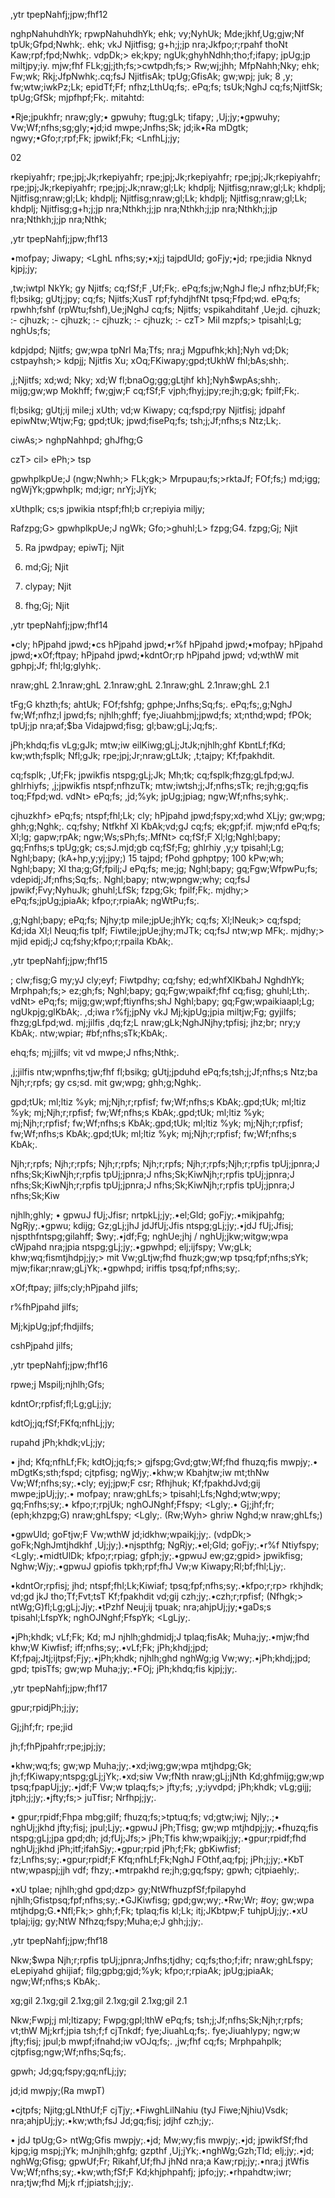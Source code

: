 ,ytr tpepNahfj;jpw;fhf12

nghpNahuhdhYk; rpwpNahuhdhYk; ehk; vy;NyhUk; Mde;jkhf,Ug;gjw;Nf tpUk;Gfpd;Nwhk;. ehk; vkJ Njitfisg; g+h;j;jp nra;Jkfpo;r;rpahf thoNt Kaw;rpf;fpd;Nwhk;. vdpDk;> ek;kpy; ngUk;ghyhNdhh;tho;f;ifapy; jpUg;jp miltjpy;iy. mjw;fhf FLk;gj;jth;fs;>cwtpdh;fs;> Rw;wj;jhh; MfpNahh;Nky; ehk; Fw;wk; Rkj;JfpNwhk;.cq;fsJ NjitfisAk; tpUg;GfisAk; gw;wpj; juk; 8 ,y; fw;wtw;iwkPz;Lk; epidTf;Ff; nfhz;LthUq;fs;. ePq;fs; tsUk;NghJ cq;fs;NjitfSk; tpUg;GfSk; mjpfhpf;Fk;. mitahtd:

•Rje;jpukhfr; nraw;gly;• gpwuhy; ftug;gLk; tifapy; ,Uj;jy;•gpwuhy; Vw;Wf;nfhs;sg;gly;•jd;id mwpe;Jnfhs;Sk; jd;ik•Ra mDgtk; ngwy;•Gfo;r;rpf;Fk; jpwikf;Fk; <LnfhLj;jy;

02

rkepiyahfr; rpe;jpj;Jk;rkepiyahfr; rpe;jpj;Jk;rkepiyahfr; rpe;jpj;Jk;rkepiyahfr; rpe;jpj;Jk;rkepiyahfr; rpe;jpj;Jk;nraw;gl;Lk; khdplj; Njitfisg;nraw;gl;Lk; khdplj; Njitfisg;nraw;gl;Lk; khdplj; Njitfisg;nraw;gl;Lk; khdplj; Njitfisg;nraw;gl;Lk; khdplj; Njitfisg;g+h;j;jp nra;Nthkh;j;jp nra;Nthkh;j;jp nra;Nthkh;j;jp nra;Nthkh;j;jp nra;Nthk;

,ytr tpepNahfj;jpw;fhf13

•mofpay; Jiwapy; <LghL nfhs;sy;•xj;j tajpdUld; goFjy;•jd; rpe;jidia Nknyd kjpj;jy;

,tw;iwtpl NkYk; gy Njitfs; cq;fSf;F ,Uf;Fk;. ePq;fs;jw;NghJ fle;J nfhz;bUf;Fk; fl;bsikg; gUtj;jpy; cq;fs; Njitfs;XusT rpf;fyhdjhfNt tpsq;Ffpd;wd. ePq;fs; rpwhh;fshf (rpWtu;fshf),Ue;jNghJ cq;fs; Njitfs; vspikahditahf ,Ue;jd. cjhuzk; :- cjhuzk; :- cjhuzk; :- cjhuzk; :- cjhuzk; :- czT> Mil mzpfs;> tpisahl;Lg; nghUs;fs;

kdpjdpd; Njitfs; gw;wpa tpNrl Ma;Tfs; nra;j Mgpufhk;kh];Nyh vd;Dk; cstpayhsh;> kdpjj; Njitfis Xu; xOq;FKiwapy;gpd;tUkhW fhl;bAs;shh;.

,j;Njitfs; xd;wd; Nky; xd;W fl;bnaOg;gg;gLtjhf kh];Nyh$wpAs;shh;. mijg;gw;wp Mokhff; fw;gjw;F cq;fSf;F vjph;fhyj;jpy;re;jh;g;gk; fpilf;Fk;.

fl;bsikg; gUtj;ij mile;j xUth; vd;w Kiwapy; cq;fspd;rpy Njitfisj; jdpahf epiwNtw;Wtjw;Fg; gpd;tUk; jpwd;fisePq;fs; tsh;j;Jf;nfhs;s Ntz;Lk;.

ciwAs;> nghpNahhpd; ghJfhg;G

czT> cil> ePh;> tsp

gpwhplkpUe;J (ngw;Nwhh;> FLk;gk;> Mrpupau;fs;>rktaJf; FOf;fs;) md;igg; ngWjYk;gpwhplk; md;igr; nrYj;JjYk;

xUthplk; cs;s jpwikia ntspf;fhl;b cr;repiyia miljy;

Rafzpg;G> gpwhplkpUe;J ngWk; Gfo;>ghuhl;L> fzpg;G4. fzpg;Gj; Njit

5. Ra jpwdpay; epiwTj; Njit

3. md;Gj; Njit

1. clypay; Njit

2. fhg;Gj; Njit

,ytr tpepNahfj;jpw;fhf14

•cly; hPjpahd jpwd;•cs hPjpahd jpwd;•r%f hPjpahd jpwd;•mofpay; hPjpahd jpwd;•xOf;ftpay; hPjpahd jpwd;•kdntOr;rp hPjpahd jpwd; vd;wthW mit gphpj;Jf; fhl;lg;glyhk;.

nraw;ghL 2.1nraw;ghL 2.1nraw;ghL 2.1nraw;ghL 2.1nraw;ghL 2.1

tFg;G khzth;fs; ahtUk; FOf;fshfg; gphpe;Jnfhs;Sq;fs;. ePq;fs;,g;NghJ fw;Wf;nfhz;l jpwd;fs; njhlh;ghff; fye;Jiuahbmj;jpwd;fs; xt;nthd;wpd; fPOk; tpUj;jp nra;af;$ba Vidajpwd;fisg; gl;baw;gLj;Jq;fs;.

jPh;khdq;fis vLg;gJk; mtw;iw eilKiwg;gLj;JtJk;njhlh;ghf KbntLf;fKd; kw;wth;fsplk; Nfl;gJk; rpe;jpj;Jr;nraw;gLtJk; ,t;tajpy; Kf;fpakhdit.

cq;fsplk; ,Uf;Fk; jpwikfis ntspg;gLj;Jk; Mh;tk; cq;fsplk;fhzg;gLfpd;wJ. ghlrhiyfs; ,j;jpwikfis ntspf;nfhzuTk; mtw;iwtsh;j;Jf;nfhs;sTk; re;jh;g;gq;fis toq;Ffpd;wd. vdNt> ePq;fs; ,jd;%yk; jpUg;jpiag; ngw;Wf;nfhs;syhk;.

cjhuzkhf> ePq;fs; ntspf;fhl;Lk; cly; hPjpahd jpwd;fspy;xd;whd XLjy; gw;wpg; ghh;g;Nghk;. cq;fshy; Ntfkhf Xl KbAk;vd;gJ cq;fs; ek;gpf;if. mjw;nfd ePq;fs; Xl;lg; gapw;rpAk; ngw;Ws;sPh;fs;.MfNt> cq;fSf;F Xl;lg;Nghl;bapy; gq;Fnfhs;s tpUg;gk; cs;sJ.mjd;gb cq;fSf;Fg; ghlrhiy ,y;y tpisahl;Lg; Nghl;bapy; (kA+hp,y;yj;jpy;) 15 tajpd; fPohd gphptpy; 100 kPw;wh; Nghl;bapy; Xl tha;g;Gf;fpilj;J ePq;fs; me;jg; Nghl;bapy; gq;Fgw;WfpwPu;fs; vdepidj;Jf;nfhs;Sq;fs;. Nghl;bapy; ntw;wpngw;why; cq;fsJ jpwikf;Fvy;NyhuJk; ghuhl;LfSk; fzpg;Gk; fpilf;Fk;. mjdhy;> ePq;fs;jpUg;jpiaAk; kfpo;r;rpiaAk; ngWtPu;fs;.

,g;Nghl;bapy; ePq;fs; Njhy;tp mile;jpUe;jhYk; cq;fs; Xl;lNeuk;> cq;fspd; Kd;ida Xl;l Neuq;fis tplf; Fiwtile;jpUe;jhy;mJTk; cq;fsJ ntw;wp MFk;. mjdhy;> mjid epidj;J cq;fshy;kfpo;r;rpaila KbAk;.

,ytr tpepNahfj;jpw;fhf15

; clw;fisg;G my;yJ cly;eyf; Fiwtpdhy; cq;fshy; ed;whfXlKbahJ NghdhYk; Mrphpah;fs;> ez;gh;fs; Nghl;bapy; gq;Fgw;wpaikf;fhf cq;fisg; ghuhl;Lth;. vdNt> ePq;fs; mijg;gw;wpf;ftiynfhs;shJ Nghl;bapy; gq;Fgw;wpaikiaapl;Lg; ngUkpjg;glKbAk;. ,d;iwa r%fj;jpNy vkJ Mj;kjpUg;jpia miltjw;Fg; gyjilfs; fhzg;gLfpd;wd. mj;jilfis ,dq;fz;L nraw;gLk;NghJNjhy;tpfisj; jhz;br; nry;y KbAk;. ntw;wpiar; #bf;nfhs;sTk;KbAk;.

ehq;fs; mj;jilfs; vit vd mwpe;J nfhs;Nthk;.

,j;jilfis ntw;wpnfhs;tjw;fhf fl;bsikg; gUtj;jpduhd ePq;fs;tsh;j;Jf;nfhs;s Ntz;ba Njh;r;rpfs; gy cs;sd. mit gw;wpg; ghh;g;Nghk;.

gpd;tUk; ml;ltiz %yk; mj;Njh;r;rpfisf; fw;Wf;nfhs;s KbAk;.gpd;tUk; ml;ltiz %yk; mj;Njh;r;rpfisf; fw;Wf;nfhs;s KbAk;.gpd;tUk; ml;ltiz %yk; mj;Njh;r;rpfisf; fw;Wf;nfhs;s KbAk;.gpd;tUk; ml;ltiz %yk; mj;Njh;r;rpfisf; fw;Wf;nfhs;s KbAk;.gpd;tUk; ml;ltiz %yk; mj;Njh;r;rpfisf; fw;Wf;nfhs;s KbAk;.

Njh;r;rpfs; Njh;r;rpfs; Njh;r;rpfs; Njh;r;rpfs; Njh;r;rpfs;Njh;r;rpfis tpUj;jpnra;J nfhs;Sk;KiwNjh;r;rpfis tpUj;jpnra;J nfhs;Sk;KiwNjh;r;rpfis tpUj;jpnra;J nfhs;Sk;KiwNjh;r;rpfis tpUj;jpnra;J nfhs;Sk;KiwNjh;r;rpfis tpUj;jpnra;J nfhs;Sk;Kiw

njhlh;ghly; • gpwuJ fUj;Jfisr; nrtpkLj;jy;.•el;Gld; goFjy;.•mikjpahfg; NgRjy;.•gpwu; kdijg; Gz;gLj;jhJ jdJfUj;Jfis ntspg;gLj;jy;.•jdJ fUj;Jfisj; njspthfntspg;gilahff; $wy;.•jdf;Fg; nghUe;jhj / nghUj;jkw;witgw;wpa cWjpahd nra;jpia ntspg;gLj;jy;.•gpwhpd; elj;ijfspy; Vw;gLk; khw;wq;fismtjhdpj;jy;> mit Vw;gLtjw;fhd fhuzk;gw;wp tpsq;fpf;nfhs;sYk; mjw;fikar;nraw;gLjYk;.•gpwhpd; iriffis tpsq;fpf;nfhs;sy;.

xOf;ftpay; jilfs;cly;hPjpahd jilfs;

r%fhPjpahd jilfs;

Mj;kjpUg;jpf;fhdjilfs;

cshPjpahd jilfs;

,ytr tpepNahfj;jpw;fhf16

rpwe;j Mspilj;njhlh;Gfs;

kdntOr;rpfisf;fl;Lg;gLj;jy;

kdtOj;jq;fSf;FKfq;nfhLj;jy;

rupahd jPh;khdk;vLj;jy;

• jhd; Kfq;nfhLf;Fk; kdtOj;jq;fs;> gjfspg;Gvd;gtw;Wf;fhd fhuzq;fis mwpjy;.• mDgtKs;sth;fspd; cjtpfisg; ngWjy;.•khw;w Kbahjtw;iw mt;thNw Vw;Wf;nfhs;sy;.•cly; eyj;jpw;F csr; Rfhjhuk; Kf;fpakhdJvd;gij mwpe;jpUj;jy;.• mofpay; nraw;ghLfs;> tpisahl;Lfs;Nghd;wtw;wpy; gq;Fnfhs;sy;.• kfpo;r;rpjUk; nghOJNghf;Ffspy; <Lgly;.• Gj;jhf;fr; (eph;khzpg;G) nraw;ghLfspy; <Lgly;. (Rw;Wyh> ghriw Nghd;w nraw;ghLfs;)

•gpwUld; goFtjw;F Vw;wthW jd;idkhw;wpaikj;jy;. (vdpDk;> goFk;NghJmtjhdkhf ,Uj;jy;).•njspthfg; NgRjy;.•el;Gld; goFjy;.•r%f Ntiyfspy; <Lgly;.•midtUlDk; kfpo;r;rpiag; gfph;jy;.•gpwuJ ew;gz;gpid> jpwikfisg; Nghw;Wjy;.•gpwuJ gpiofis tpkh;rpf;fhJ Vw;w Kiwapy;Rl;bf;fhl;Ljy;.

•kdntOr;rpfisj; jhd; ntspf;fhl;Lk;Kiwiaf; tpsq;fpf;nfhs;sy;.•kfpo;r;rp> rkhjhdk; vd;gd jkJ tho;Tf;Fvt;tsT Kf;fpakhdit vd;gij czh;jy;.•czh;r;rpfisf; (Nfhgk;> ntWg;G)fl;Lg;gLj;Jjy;.•tPzhf Neuj;ij tpuak; nra;ahjpUj;jy;•gaDs;s tpisahl;LfspYk; nghOJNghf;FfspYk; <LgLjy;.

•jPh;khdk; vLf;Fk; Kd; mJ njhlh;ghdmidj;J tplaq;fisAk; Muha;jy;.•mjw;fhd khw;W Kiwfisf; iff;nfhs;sy;.•vLf;Fk; jPh;khdj;jpd; Kf;fpaj;Jtj;ijtpsf;Fjy;.•jPh;khdk; njhlh;ghd nghWg;ig Vw;wy;.•jPh;khdj;jpd; gpd; tpisTfs; gw;wp Muha;jy;.•FOj; jPh;khdq;fis kjpj;jy;.

,ytr tpepNahfj;jpw;fhf17

gpur;rpidjPh;j;jy;

Gj;jhf;fr; rpe;jid

jh;f;fhPjpahfr;rpe;jpj;jy;

•khw;wq;fs; gw;wp Muha;jy;.•xd;iwg;gw;wpa mtjhdpg;Gk; jh;f;fKiwapy;ntspg;gLj;jYk;.•xd;siw Vw;fNth nraw;gLj;jNth Kd;ghfmijg;gw;wp tpsq;fpapUj;jy;.•jdf;F Vw;w tplaq;fs;> jfty;fs; ,y;iyvdpd; jPh;khdk; vLg;gijj; jtph;j;jy;.•jfty;fs;> juTfisr; Nrfhpj;jy;.

• gpur;rpidf;Fhpa mbg;gilf; fhuzq;fs;>tptuq;fs; vd;gtw;iwj; Njly;.;• nghUj;jkhd jfty;fisj; jpul;Ljy;.•gpwuJ jPh;Tfisg; gw;wp mtjhdpj;jy;.•fhuzq;fis ntspg;gLj;jpa gpd;dh; jd;fUj;Jfs;> jPh;Tfis khw;wpaikj;jy;.•gpur;rpidf;fhd nghUj;jkhd jPh;itf;ifahSjy;.•gpur;rpid jPh;f;Fk; gbKiwfisf; fz;Lnfhs;sy;.•gpur;rpidf;F Kfq;nfhLf;Fk;NghJ FOthf,aq;fpj; jPh;j;jy;.•KbT ntw;wpaspj;jjh vdf; fhzy;.•mtrpakhd re;jh;g;gq;fspy; gpwh; cjtpiaehly;.

•xU tplae; njhlh;ghd gpd;dzp> gy;NtWfhuzpfSf;fpilapyhd njhlh;Gfistpsq;fpf;nfhs;sy;.•GJKiwfisg; gpd;gw;wy;.•Rw;Wr; #oy; gw;wpa mtjhdpg;G.•Nfl;Fk;> ghh;f;Fk; tplaq;fis kl;Lk; itj;JKbtpw;F tuhjpUj;jy;.•xU tplaj;ijg; gy;NtW Nfhzq;fspy;Muha;e;J ghh;j;jy;.

,ytr tpepNahfj;jpw;fhf18

Nkw;$wpa Njh;r;rpfis tpUj;jpnra;Jnfhs;tjdhy; cq;fs;tho;f;ifr; nraw;ghLfspy; eLepiyahd ghijiaf; filg;gpbg;gjd;%yk; kfpo;r;rpiaAk; jpUg;jpiaAk; ngw;Wf;nfhs;s KbAk;.

xg;gil 2.1xg;gil 2.1xg;gil 2.1xg;gil 2.1xg;gil 2.1

Nkw;Fwpj;j ml;ltizapy; Fwpg;gpl;lthW ePq;fs; tsh;j;Jf;nfhs;Sk;Njh;r;rpfs; vt;thW Mj;krf;jpia tsh;f;f cjTnkdf; fye;JiuahLq;fs;. fye;Jiuahlypy; ngw;w jfty;fisj; jpul;b mwpf;ifnahd;iw vOJq;fs;. ,jw;fhf cq;fs; Mrphpahplk; cjtpfisg;ngw;Wf;nfhs;Sq;fs;.

gpwh; Jd;gq;fspy;gq;nfLj;jy;

jd;id mwpjy;(Ra mwpT)

•cjtpfs; Njitg;gLNthUf;F cjTjy;.•FiwghLilNahiu (tyJ Fiwe;Njhiu)Vsdk; nra;ahjpUj;jy;.•kw;wth;fsJ Jd;gq;fisj; jdjhf czh;jy;.

• jdJ tpUg;G> ntWg;Gfis mwpjy;.•jd; Mw;wy;fis mwpjy;.•jd; jpwikfSf;fhd kjpg;ig mspj;jYk; mJnjhlh;ghfg; gzpthf ,Uj;jYk;.•nghWg;Gzh;Tld; elj;jy;.•jd; nghWg;Gfisg; gpwUf;Fr; Rikahf,Uf;fhJ jhNd nra;a Kaw;rpj;jy;.•nra;j jtWfis Vw;Wf;nfhs;sy;.•kw;wth;fSf;F Kd;khjphpahfj; jpfo;jy;.•rhpahdtw;iwr; nra;tjw;fhd Mj;k rf;jpiatsh;j;jy;.